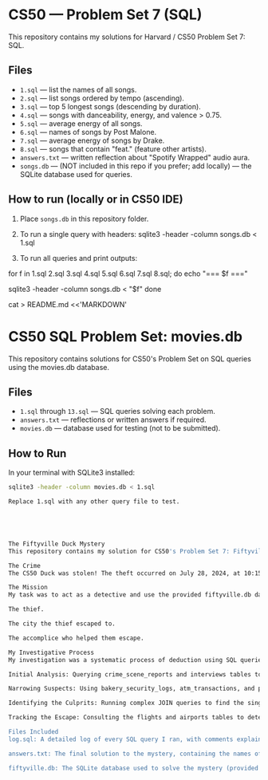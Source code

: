 # CS50 — Problem Set 7 (SQL)

This repository contains my solutions for Harvard / CS50 Problem Set 7: SQL.

## Files
- `1.sql` — list the names of all songs.
- `2.sql` — list songs ordered by tempo (ascending).
- `3.sql` — top 5 longest songs (descending by duration).
- `4.sql` — songs with danceability, energy, and valence > 0.75.
- `5.sql` — average energy of all songs.
- `6.sql` — names of songs by Post Malone.
- `7.sql` — average energy of songs by Drake.
- `8.sql` — songs that contain "feat." (feature other artists).
- `answers.txt` — written reflection about "Spotify Wrapped" audio aura.
- `songs.db` — (NOT included in this repo if you prefer; add locally) — the SQLite database used for queries.

## How to run (locally or in CS50 IDE)
1. Place `songs.db` in this repository folder.
2. To run a single query with headers:
sqlite3 -header -column songs.db < 1.sql

3. To run all queries and print outputs:


for f in 1.sql 2.sql 3.sql 4.sql 5.sql 6.sql 7.sql 8.sql; do
echo "=== $f ==="

sqlite3 -header -column songs.db < "$f"
done






cat > README.md <<'MARKDOWN'
# CS50 SQL Problem Set: movies.db

This repository contains solutions for CS50's Problem Set on SQL queries using the movies.db database.

## Files
- `1.sql` through `13.sql` — SQL queries solving each problem.
- `answers.txt` — reflections or written answers if required.
- `movies.db` — database used for testing (not to be submitted).

## How to Run
In your terminal with SQLite3 installed:

```bash
sqlite3 -header -column movies.db < 1.sql

Replace 1.sql with any other query file to test.





The Fiftyville Duck Mystery 
This repository contains my solution for CS50's Problem Set 7: Fiftyville. The project's goal was to solve a fictional crime using only SQL queries on a provided SQLite database.

The Crime
The CS50 Duck was stolen! The theft occurred on July 28, 2024, at 10:15 a.m. on Humphrey Street. Authorities believe the thief, with the help of an accomplice, escaped town shortly after the crime.

The Mission
My task was to act as a detective and use the provided fiftyville.db database to identify:

The thief.

The city the thief escaped to.

The accomplice who helped them escape.

My Investigative Process
My investigation was a systematic process of deduction using SQL queries. I started with the most basic information and followed the clues found in witness interviews, security logs, and transaction records. My approach involved:

Initial Analysis: Querying crime_scene_reports and interviews tables to get the foundational clues.

Narrowing Suspects: Using bakery_security_logs, atm_transactions, and phone_calls to create a shortlist of suspects who matched the eyewitness accounts.

Identifying the Culprits: Running complex JOIN queries to find the single person who fit all the criteria.

Tracking the Escape: Consulting the flights and airports tables to determine the thief's escape route and destination.

Files Included
log.sql: A detailed log of every SQL query I ran, with comments explaining my thought process and the purpose of each query. This file serves as evidence of my investigative work.

answers.txt: The final solution to the mystery, containing the names of the thief and the accomplice, and the escape city.

fiftyville.db: The SQLite database used to solve the mystery (provided by CS50).
